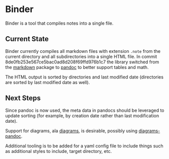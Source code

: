 # Binder

Binder is a tool that compiles notes into a single file.

## Current State

Binder currently compiles all markdown files with extension `.note` from the current directory and all subdirectories
into a single HTML file. In commit 8de0fb253e567ce5bac0ad8d208f69ffd976b1c7 the library switched from the
[markdown](https://hackage.haskell.org/package/markdown) package to
[pandoc](https://hackage.haskell.org/package/pandoc) to better support tables and math.

The HTML output is sorted by directories and last modified date (directories are sorted by last modified date as well). 

## Next Steps

Since pandoc is now used, the meta data in pandocs should be leveraged to update sorting (for example, by creation date rather
than last modification date).

Support for diagrams, ala [diagrams](https://hackage.haskell.org/package/diagrams), is desirable, possibly using 
[diagrams-pandoc](https://hackage.haskell.org/package/diagrams-pandoc).

Additional tooling is to be added for a yaml config file to include things such as additional styles to include, target
directory, etc.